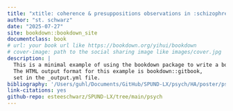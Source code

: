 ```yaml
--- 
title: "xtitle: coherence & presuppositions observations in :schizophrenia: threads"
author: "st. schwarz"
date: "2025-07-27"
site: bookdown::bookdown_site
documentclass: book
# url: your book url like https://bookdown.org/yihui/bookdown
# cover-image: path to the social sharing image like images/cover.jpg
description: |
  This is a minimal example of using the bookdown package to write a book.
  The HTML output format for this example is bookdown::gitbook,
  set in the _output.yml file.
bibliography: '/Users/guhl/Documents/GitHub/SPUND-LX/psych/HA/poster/psych.bib'
link-citations: yes
github-repo: esteeschwarz/SPUND-LX/tree/main/psych
---
```


